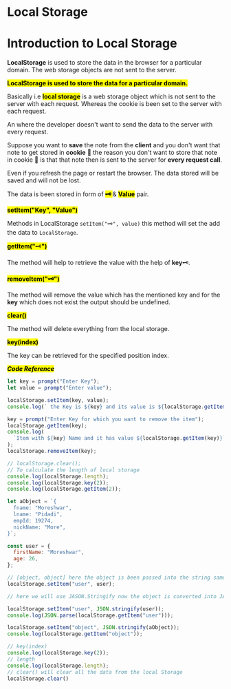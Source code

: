 # Local Storage

# Introduction to Local Storage

**LocalStorage** is used to store the data in the browser for a particular domain. The web storage objects are not sent to the server.

**<mark>LocalStorage is used to store the data for a particular domain.</mark>**

Basically i.e **<mark>local storage</mark>** is a web storage object which is not sent to the server with each request. Whereas the cookie is been set to the server with each request.

An where the developer doesn't want to send the data to the server with every request.

Suppose you want to **save** the note from the **client** and you don't want that note to get stored in **cookie** 🍪 the reason you don't want to store that note in cookie 🍪 is that that note then is sent to the server for **every request call**.

Even if you refresh the page or restart the browser. The data stored will be saved and will not be lost.

The data is been stored in form of **<mark>🗝 </mark>** & **<mark>Value</mark>** pair.

**<mark>setItem("Key", "Value")</mark>**

Methods in LocalStorage `setItem("🗝", value)` this method will set the add the data to `LocalStorage`.

**<mark>getItem("</mark>**<mark>🗝</mark>**<mark>")</mark>**

The method will help to retrieve the value with the help of **key**🗝.

**<mark>removeItem("🗝")</mark>**

The method will remove the value which has the mentioned key and for the **key** which does not exist the output should be undefined.

**<mark>clear()</mark>**

The method will delete everything from the local storage.

**<mark>key(index)</mark>**

The key can be retrieved for the specified position index.

***<mark>Code Reference</mark>***

```javascript
let key = prompt("Enter Key");
let value = prompt("Enter value");

localStorage.setItem(key, value);
console.log(` the Key is ${key} and its value is ${localStorage.getItem(key)}`);

key = prompt("Enter Key for which you want to remove the item");
localStorage.getItem(key);
console.log(
  `Item with ${key} Name and it has value ${localStorage.getItem(key)}`
);
localStorage.removeItem(key);

// localStorage.clear();
// To calculate the length of local storage
console.log(localStorage.length);
console.log(localStorage.key(2));
console.log(localStorage.getItem(2));

let aObject = `{
  fname: "Moreshwar",
  lname: "Pidadi",
  empId: 19274,
  nickName: "More",
}`;

const user = {
  firstName: "Moreshwar",
  age: 26,
};

// [object, object] here the object is been passed into the string same for Ex: String(user) [object, object]
localStorage.setItem("user", user); 

// here we will use JASON.Stringify now the object is converted into JASON Valid String and stored to local Storage.

localStorage.setItem("user", JSON.stringify(user));
console.log(JSON.parse(localStorage.getItem("user")));

localStorage.setItem("object", JSON.stringify(aObject));
console.log(localStorage.getItem("object"));

// key(index)
console.log(localStorage.key(2));
// length
console.log(localStorage.length);
// clear() will clear all the data from the local Storage
localStorage.clear()
```